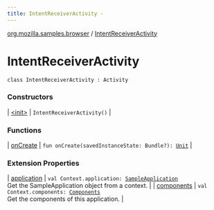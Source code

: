 ```yaml
---
title: IntentReceiverActivity - 
---
```


[org.mozilla.samples.browser](../index.html) / [IntentReceiverActivity](./index.html)

# IntentReceiverActivity

`class IntentReceiverActivity : Activity`

### Constructors

| [&lt;init&gt;](-init-.html) | `IntentReceiverActivity()` |

### Functions

| [onCreate](on-create.html) | `fun onCreate(savedInstanceState: Bundle?): `[`Unit`](https://kotlinlang.org/api/latest/jvm/stdlib/kotlin/-unit/index.html) |

### Extension Properties

| [application](../../org.mozilla.samples.browser.ext/android.content.-context/application.html) | `val Context.application: `[`SampleApplication`](../-sample-application/index.html)<br>Get the SampleApplication object from a context. |
| [components](../../org.mozilla.samples.browser.ext/android.content.-context/components.html) | `val Context.components: `[`Components`](../-components/index.html)<br>Get the components of this application. |

